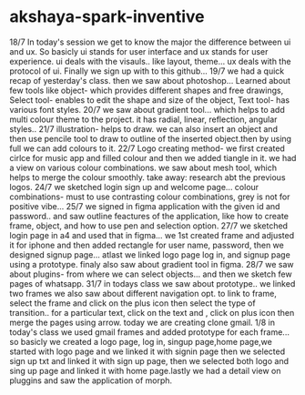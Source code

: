 # akshaya-spark-inventive
18/7    In today's session we get to know the major the difference between ui and ux. So basicly ui stands for user interface and ux stands for user experience. ui deals with the visauls.. like layout, theme... ux deals with the protocol of ui. Finally we sign up with to this github...
19/7    we had a quick recap of yesterday's class. then we saw about photoshop... Learned about few tools like object- which provides different shapes and free drawings, Select tool- enables to edit the shape and size of the object, Text tool- has various font styles.
20/7 we saw about gradient tool... which helps to add multi colour theme to the project. it has radial, linear, reflection, angular styles..
21/7 illustration- helps to draw. we can also insert an object and then use pencile tool to draw to outline of the inserted object.then by using full we can add colours to it.
22/7 Logo creating method- we first created cirlce for music app and filled colour and then we added tiangle in it. we had a view on various colour combinations. we saw about mesh tool, which helps to merge the colour smoothly. take away: research abt the previous logos.
24/7 we sketched login sign up and welcome page... colour combinations- must to use contrasting colour combinations, grey is not for positive vibe... 
25/7 we signed in figma application with the given id and password.. and saw outline feactures of the application, like how to create frame, object, and how to use pen and selection option.
27/7 we sketched login page in a4 and used that in figma... we 1st created frame and adjusted it for iphone and then added rectangle for user name, password, then we designed signup page... atlast we linked logo page log in, and signup page using a prototype. finaly also saw about gradient tool in figma.
28/7 we saw about plugins- from where we can select objects... and then we sketch few pages of whatsapp.
31/7 in todays class we saw about prototype.. we linked two frames we also saw about different navigation opt. to link to frame, select the frame and click on the plus icon then select the type of transition.. for a particular text, click on the text and , click on plus icon then merge the pages using arrow. today we are creating clone gmail.
1/8 in today's class we used gmail frames and added prototype for each frame... so basicly we created a logo page, log in, singup page,home page,we started with logo page and we linked it with signin page then we selected sign up txt and linked it with sign up page, then we selected both logo and sing up page and linked it with home page.lastly we had a detail view on pluggins and saw the application of morph.
